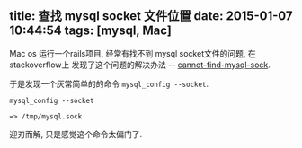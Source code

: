 title: 查找 mysql socket 文件位置
date: 2015-01-07 10:44:54
tags: [mysql, Mac]
---

Mac os 运行一个rails项目, 经常有找不到 mysql socket文件的问题, 在stackoverflow上 
发现了这个问题的解决办法 -- [cannot-find-mysql-sock](http://stackoverflow.com/questions/748478/cannot-find-mysql-sock).

于是发现一个灰常简单的的命令 `mysql_config --socket`.

```
mysql_config --socket

=> /tmp/mysql.sock

```

迎刃而解, 只是感觉这个命令太偏门了.